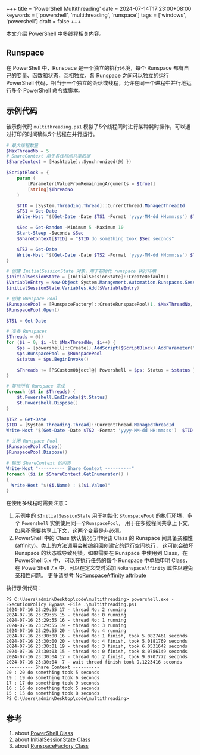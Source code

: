 +++
title = 'PowerShell Multithreading'
date = 2024-07-14T17:23:00+08:00
keywords = ['powershell', 'multithreading', 'runspace']
tags = ['windows', 'powershell']
draft = false
+++

本文介绍 PowerShell 中多线程相关内容。

## Runspace

在 PowerShell 中，Runspace 是一个独立的执行环境，每个 Runspace 都有自己的变量、函数和状态，互相独立，各 Runspace 之间可以独立的运行
PowerShell 代码，相当于一个独立的会话或线程，允许在同一个进程中并行地运行多个 PowerShell 命令或脚本。

## 示例代码

该示例代码 `multithreading.ps1` 模拟了5个线程同时进行某种耗时操作，可以通过打印的时间确认5个线程在并行运行。

```powershell
# 最大线程数量
$MaxThreadNo = 5
# ShareContext 用于各线程间共享数据
$ShareContext = [Hashtable]::Synchronized(@{ })

$ScriptBlock = {
    param (
        [Parameter(ValueFromRemainingArguments = $true)]
        [string]$ThreadNo
    )

    $TID = [System.Threading.Thread]::CurrentThread.ManagedThreadId
    $TS1 = Get-Date
    Write-Host "$(Get-Date -Date $TS1 -Format 'yyyy-MM-dd HH:mm:ss') $TID - thread No: $ThreadNo running"

    $Sec = Get-Random -Minimum 5 -Maximum 10
    Start-Sleep -Seconds $Sec
    $ShareContext[$TID] = "$TID do something took $Sec seconds"

    $TS2 = Get-Date
    Write-Host "$(Get-Date -Date $TS2 -Format 'yyyy-MM-dd HH:mm:ss') $TID - thread No: $ThreadNo finish, took $(($TS2 - $TS1).TotalSeconds) seconds"
}

# 创建 InitialSessionState 对象，用于初始化 runspace 执行环境
$InitialSessionState = [InitialSessionState]::CreateDefault()
$VariableEntry = New-Object System.Management.Automation.Runspaces.SessionStateVariableEntry -ArgumentList @("ShareContext", $ShareContext, "A thread safe shared context across runspaces")
$initialSessionState.Variables.Add($VariableEntry)

# 创建 Runspace Pool
$RunspacePool = [RunspaceFactory]::CreateRunspacePool(1, $MaxThreadNo, $InitialSessionState, $Host)
$RunspacePool.Open()

$TS1 = Get-Date

# 准备 Runspaces
$Threads = @()
for ($i = 0; $i -lt $MaxThreadNo; $i++) {
    $ps = [powershell]::Create().AddScript($ScriptBlock).AddParameter("ThreadNo", $i)
    $ps.RunspacePool = $RunspacePool
    $status = $ps.BeginInvoke()

    $Threads += [PSCustomObject]@{ Powershell = $ps; Status = $status }
}

# 等待所有 Runspace 完成
foreach ($t in $Threads) {
    $t.Powershell.EndInvoke($t.Status)
    $t.Powershell.Dispose()
}

$TS2 = Get-Date
$TID = [System.Threading.Thread]::CurrentThread.ManagedThreadId
Write-Host "$(Get-Date -Date $TS2 -Format 'yyyy-MM-dd HH:mm:ss')  $TID - wait thread finish took $(($TS2 - $TS1).TotalSeconds) seconds"

# 关闭 Runspace Pool
$RunspacePool.Close()
$RunspacePool.Dispose()

# 输出 ShareContext 的内容
Write-Host "---------- Share Context ----------"
foreach ($i in $ShareContext.GetEnumerator() )
{
  Write-Host "$($i.Name) : $($i.Value)"
}
```

在使用多线程时需要注意：

1. 示例中的 `$InitialSessionState` 用于初始化 `$RunspacePool` 的执行环境，多个 `Powershell` 实例使用同一个`RunspacePool`，
   用于在多线程间共享上下文，如果不需要共享上下文，这两个变量是非必须。
2. PowerShell 中的 Class 默认情况与申明该 Class 的 Runspace 间具备亲和性(affinity)。类上的方法调用会被编组回创建它的运行空间执行，
   这可能会破坏 Runspace 的状态或导致死锁。如果需要在 Runspace 中使用到 Class，在 PowerShell 5.x 中， 
   可以在执行任务的每个 Runspace 中单独申明 Class，在 PowerShell 7.x 中，可以在定义类时添加 `NoRunspaceAffinity` 属性以避免亲和性问题。
   更多请参考 [NoRunspaceAffinity attribute](https://learn.microsoft.com/en-us/powershell/module/microsoft.powershell.core/about/about_classes?view=powershell-7.4#norunspaceaffinity-attribute)

执行示例代码：

```text
PS C:\Users\admin\Desktop\code\multithreading> powershell.exe -ExecutionPolicy Bypass -File .\multithreading.ps1
2024-07-16 23:29:55 17 - thread No: 2 running
2024-07-16 23:29:55 15 - thread No: 0 running
2024-07-16 23:29:55 16 - thread No: 1 running
2024-07-16 23:29:55 19 - thread No: 3 running
2024-07-16 23:29:55 20 - thread No: 4 running
2024-07-16 23:30:00 16 - thread No: 1 finish, took 5.0827461 seconds
2024-07-16 23:30:00 20 - thread No: 4 finish, took 5.0181769 seconds
2024-07-16 23:30:01 19 - thread No: 3 finish, took 6.0531642 seconds
2024-07-16 23:30:03 15 - thread No: 0 finish, took 8.0786149 seconds
2024-07-16 23:30:04 17 - thread No: 2 finish, took 9.0707772 seconds
2024-07-16 23:30:04  7 - wait thread finish took 9.1223416 seconds
---------- Share Context ----------
20 : 20 do something took 5 seconds
19 : 19 do something took 6 seconds
17 : 17 do something took 9 seconds
16 : 16 do something took 5 seconds
15 : 15 do something took 8 seconds
PS C:\Users\admin\Desktop\code\multithreading>
```

## 参考

1. about [PowerShell Class](https://learn.microsoft.com/en-us/dotnet/api/system.management.automation.powershell)
2. about [InitialSessionState Class](https://learn.microsoft.com/en-us/dotnet/api/system.management.automation.runspaces.initialsessionstate)
3. about [RunspaceFactory Class](https://learn.microsoft.com/en-us/dotnet/api/system.management.automation.runspaces.runspacefactory)
